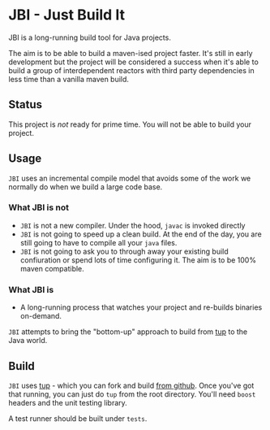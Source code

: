 # JBI - Just Build It

JBI is a long-running build tool for Java projects. 

The aim is to be able to build a maven-ised project faster. It's still in early
development but the project will be considered a success when it's able to build
a group of interdependent reactors with third party dependencies in less time
than a vanilla maven build.

## Status

This project is _not_ ready for prime time. You will not be able to build your project.

## Usage

`JBI` uses an incremental compile model that avoids some of the work we normally
do when we build a large code base.

### What JBI is not

* `JBI` is not a new compiler. Under the hood, `javac` is invoked directly
* `JBI` is not going to speed up a clean build. At the end of the day, you
are still going to have to compile all your `java` files.
* `JBI` is not going to ask you to through away your existing build confiuration
or spend lots of time configuring it. The aim is to be 100% maven compatible.

### What JBI is

* A long-running process that watches your project and re-builds binaries 
on-demand.

`JBI` attempts to bring the "bottom-up" approach to build from [tup](gittup.org) 
to the Java world.

## Build

`JBI` uses [tup](gittup.org) - which you can fork and build 
[from github](github.com/gittup/tup.git). Once you've got that running, you can
just do `tup` from the root directory. You'll need `boost` headers and the
unit testing library.

A test runner should be built under `tests`.
